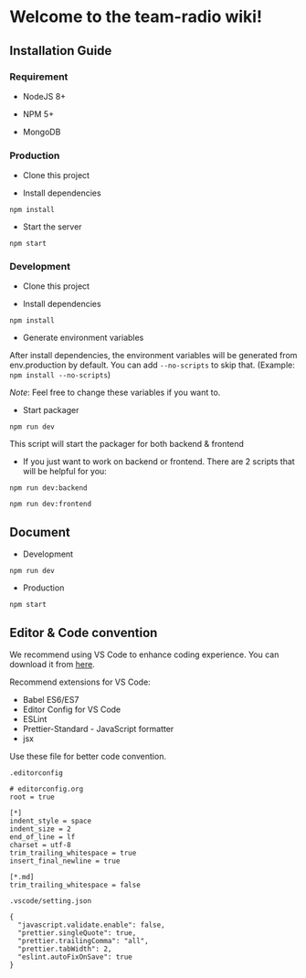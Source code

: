 # **Welcome to the team-radio wiki!**

## Installation Guide

### Requirement

* NodeJS 8+

* NPM 5+

* MongoDB

### Production

* Clone this project

* Install dependencies
```
npm install
```

* Start the server
```
npm start
```

### Development

* Clone this project

* Install dependencies
```
npm install
```

* Generate environment variables

After install dependencies, the environment variables will be generated from env.production by default. You can add `--no-scripts` to skip that. (Example: `npm install --no-scripts`)

_Note_: Feel free to change these variables if you want to.

* Start packager
```
npm run dev
```
This script will start the packager for both backend & frontend

* If you just want to work on backend or frontend. There are 2 scripts that will be helpful for you:
```
npm run dev:backend
```
```
npm run dev:frontend
```

## Document

* Development

```
npm run dev
```

* Production

```
npm start
```

## Editor & Code convention

We recommend using VS Code to enhance coding experience. You can download it from [here](https://code.visualstudio.com).

Recommend extensions for VS Code:
- Babel ES6/ES7
- Editor Config for VS Code
- ESLint
- Prettier-Standard - JavaScript formatter
- jsx

Use these file for better code convention.

`.editorconfig`
```
# editorconfig.org
root = true

[*]
indent_style = space
indent_size = 2
end_of_line = lf
charset = utf-8
trim_trailing_whitespace = true
insert_final_newline = true

[*.md]
trim_trailing_whitespace = false
```

`.vscode/setting.json`
```
{
  "javascript.validate.enable": false,
  "prettier.singleQuote": true,
  "prettier.trailingComma": "all",
  "prettier.tabWidth": 2,
  "eslint.autoFixOnSave": true
}
```
